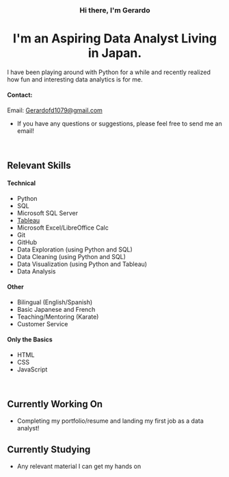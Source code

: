 <h3 align="center">
Hi there, I'm Gerardo
</h3>

<h1 align="center">
I'm an Aspiring Data Analyst Living in Japan.
</h1>

I have been playing around with Python for a while and recently realized how fun and interesting data analytics is for me.

#### Contact:
Email: Gerardofd1079@gmail.com
- If you have any questions or suggestions, please feel free to send me an email!

</br>

## Relevant Skills

#### Technical
- Python
- SQL
- Microsoft SQL Server
- [Tableau](https://public.tableau.com/views/COVIDInfectionsDeathsDashboard/Dashboard1?:language=en-US&:display_count=n&:origin=viz_share_link)
- Microsoft Excel/LibreOffice Calc
- Git
- GitHub
- Data Exploration (using Python and SQL)
- Data Cleaning (using Python and SQL)
- Data Visualization (using Python and Tableau)
- Data Analysis

#### Other
- Bilingual (English/Spanish)
- Basic Japanese and French
- Teaching/Mentoring (Karate)
- Customer Service

#### Only the Basics
- HTML
- CSS
- JavaScript

</br>

## Currently Working On
- Completing my portfolio/resume and landing my first job as a data analyst!

## Currently Studying
- Any relevant material I can get my hands on
